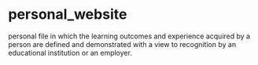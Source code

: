 # personal_website
personal file in which the learning outcomes and experience acquired by a person are defined and demonstrated with a view to recognition by an educational institution or an employer.
